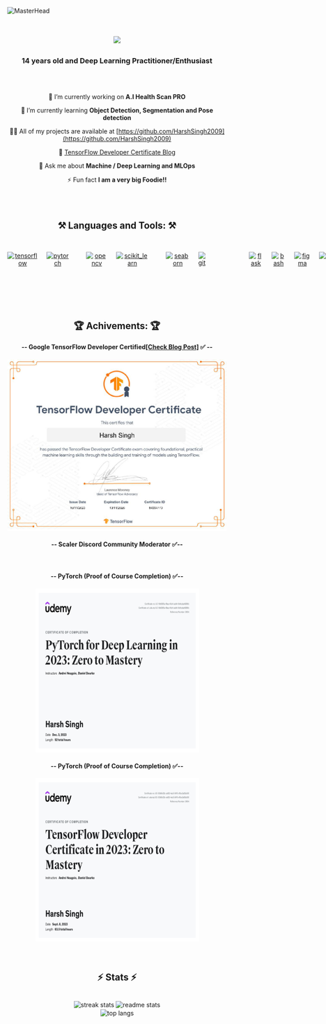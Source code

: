 ![MasterHead](https://raw.githubusercontent.com/SemicolonML/SemicolonML/main/Untitled%20design%20(1).gif)

<h1 align="center">
    <img src="https://readme-typing-svg.herokuapp.com/?font=Righteous&size=35&center=true&vCenter=true&width=500&height=70&duration=4000&lines=Hi+There!+👋;+I'm+Harsh+Singh!;" />
</h1>

<h3 align="center"> <b> 14 years old and Deep Learning Practitioner/Enthusiast </b> </h3>

<br>
<br>

<div align="center">

  🔭 I’m currently working on **A.I Health Scan PRO**

  🌱 I’m currently learning **Object Detection, Segmentation and Pose detection**

  👨‍💻 All of my projects are available at [https://github.com/HarshSingh2009](https://github.com/HarshSingh2009)

  📝 [TensorFlow Developer Certificate Blog](https://oxidized-bank-168.notion.site/Cracking-the-TensorFlow-Developer-Certification-Exam-at-age-13-My-Journey-b2bcb503eb754cae9c28458499826faa?pvs=4)

  💬 Ask me about **Machine / Deep Learning and MLOps**

  ⚡ Fun fact **I am a very big Foodie!!**

</div>

<br>
<br>

<h2 align="center">⚒️ Languages and Tools: ⚒️</h2>
<br>
<p align="center", style="display: flex; gap: 20px;">
  <a href="https://www.tensorflow.org" target="_blank" rel="noreferrer">
    <img src="https://www.vectorlogo.zone/logos/tensorflow/tensorflow-icon.svg" alt="tensorflow" width="40" height="40"/>
  </a>
  <a href="https://pytorch.org/" target="_blank" rel="noreferrer">
    <img src="https://www.vectorlogo.zone/logos/pytorch/pytorch-icon.svg" alt="pytorch" width="40" height="40"/>
  </a>
  <a href="https://www.python.org" target="_blank" rel="noreferrer">
    <img src="https://raw.githubusercontent.com/devicons/devicon/master/icons/python/python-original.svg" alt="python" width="40" height="40"/>
  </a>
  <a href="https://opencv.org/" target="_blank" rel="noreferrer">
    <img src="https://www.vectorlogo.zone/logos/opencv/opencv-icon.svg" alt="opencv" width="40" height="40"/>
  </a>
  <a href="https://scikit-learn.org/" target="_blank" rel="noreferrer">
    <img src="https://upload.wikimedia.org/wikipedia/commons/0/05/Scikit_learn_logo_small.svg" alt="scikit_learn" width="40" height="40"/>
  </a>
  <a href="https://pandas.pydata.org/" target="_blank" rel="noreferrer">
    <img src="https://raw.githubusercontent.com/devicons/devicon/2ae2a900d2f041da66e950e4d48052658d850630/icons/pandas/pandas-original.svg" alt="pandas" width="40" height="40"/>
  </a>
  <a href="https://seaborn.pydata.org/" target="_blank" rel="noreferrer">
    <img src="https://seaborn.pydata.org/_images/logo-mark-lightbg.svg" alt="seaborn" width="40" height="40"/>
  </a>
  <a href="https://git-scm.com/" target="_blank" rel="noreferrer">
    <img src="https://www.vectorlogo.zone/logos/git-scm/git-scm-icon.svg" alt="git" width="40" height="40"/>
  </a>
    <br>
    <br>
  <a href="https://www.mongodb.com/" target="_blank" rel="noreferrer">
    <img src="https://raw.githubusercontent.com/devicons/devicon/master/icons/mongodb/mongodb-original-wordmark.svg" alt="mongodb" width="40" height="40"/>
  </a>
  <a href="https://www.mysql.com/" target="_blank" rel="noreferrer">
    <img src="https://raw.githubusercontent.com/devicons/devicon/master/icons/mysql/mysql-original-wordmark.svg" alt="mysql" width="40" height="40"/>
  </a>
  <a href="https://www.linux.org/" target="_blank" rel="noreferrer">
    <img src="https://raw.githubusercontent.com/devicons/devicon/master/icons/linux/linux-original.svg" alt="linux" width="40" height="40"/>
  </a>
  <a href="https://flask.palletsprojects.com/" target="_blank" rel="noreferrer">
    <img src="https://www.vectorlogo.zone/logos/pocoo_flask/pocoo_flask-icon.svg" alt="flask" width="40" height="40"/>
  </a>
  <a href="https://www.gnu.org/software/bash/" target="_blank" rel="noreferrer">
    <img src="https://www.vectorlogo.zone/logos/gnu_bash/gnu_bash-icon.svg" alt="bash" width="40" height="40"/>
  </a>
  <a href="https://www.figma.com/" target="_blank" rel="noreferrer">
    <img src="https://www.vectorlogo.zone/logos/figma/figma-icon.svg" alt="figma" width="40" height="40"/>
  </a>
  <a href="https://www.arduino.cc/" target="_blank" rel="noreferrer">
    <img src="https://cdn.worldvectorlogo.com/logos/arduino-1.svg" alt="arduino" width="40" height="40"/>
  </a>
</p>


<br>
<br>
<br>
<br>

<div align='center'>

<h2 align="center"> 🏆 Achivements: 🏆 </h2>
<u></u>

<div style='text-align: center;'>
    <h4 align='center'><b>-- Google TensorFlow Developer Certified<a href='https://oxidized-bank-168.notion.site/Cracking-the-TensorFlow-Developer-Certification-Exam-at-age-13-My-Journey-b2bcb503eb754cae9c28458499826faa?pvs=4'>[Check Blog Post]</a> ✅ --</b></h4> <img src='https://raw.githubusercontent.com/HarshSingh2009/Certificates/main/tensorflow-developer-certificate.png'>
    <h4 align='center'><b>-- Scaler Discord Community Moderator ✅-- </b></h4>
    <br>
    <h4 align='center'> <b> -- PyTorch (Proof of Course Completion) ✅--</b> </h4>
    <img src='https://raw.githubusercontent.com/HarshSingh2009/Certificates/main/pytorch_course_completion.jpg', alt='certificate', width=375, height=375>
    <h4 align='center'> <b> -- PyTorch (Proof of Course Completion) ✅--</b> </h4>
    <img src='https://raw.githubusercontent.com/HarshSingh2009/Certificates/main/TensorFlow_Course_Completion.jpg', alt='certificate', width=375, height=375>
    
</div>

<br>
<br>

<h2 align="center">⚡ Stats ⚡</h2>
<br>
<div align=center>
  <img width=390 src="https://github-readme-streak-stats-salesp07.vercel.app/?user=harshsingh2009&count_private=true&theme=react&border_radius=10" alt="streak stats"/>
  <img width=390 src="https://github-readme-stats.vercel.app/api?username=harshsingh2009&count_private=true&show_icons=true&theme=react&rank_icon=github&border_radius=10" alt="readme stats" />
  <br/>
  <img width=325 align="center" src="https://github-readme-stats-salesp07.vercel.app/api/top-langs/?username=harshsingh2009&hide=HTML&langs_count=8&layout=compact&theme=react&border_radius=10&size_weight=0.5&count_weight=0.5&exclude_repo=github-readme-stats" alt="top langs" />
</div>
